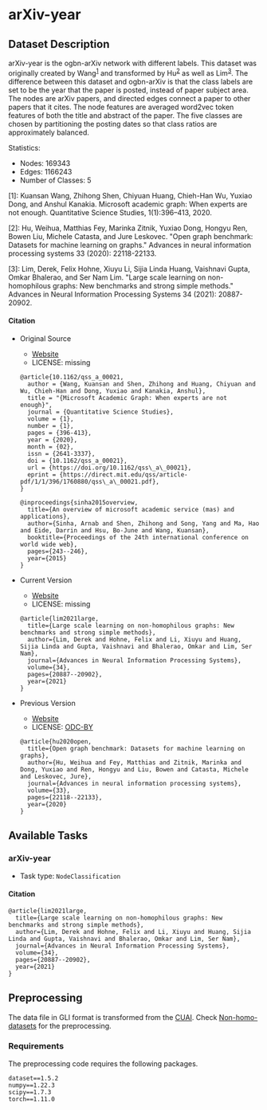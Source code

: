 # arXiv-year

## Dataset Description
arXiv-year is the ogbn-arXiv network with different labels. This dataset was originally created by Wang<sup>[1](#myfootnote1)</sup> and transformed by Hu<sup>[2](#myfootnote2)</sup> as well as Lim<sup>[3](#myfootnote3)</sup>. The difference between this dataset and ogbn-arXiv is that the class labels are set to be the year that the paper is posted, instead of paper subject area.  The nodes are arXiv papers, and directed edges connect a paper to other papers that it cites. The node features are averaged word2vec token features of both the title and abstract of the paper. The five classes are chosen by partitioning the posting dates so that class ratios are approximately balanced.

Statistics:
- Nodes: 169343
- Edges: 1166243
- Number of Classes: 5

<a name="myfootnote1">[1]</a>: Kuansan Wang, Zhihong Shen, Chiyuan Huang, Chieh-Han Wu, Yuxiao Dong, and Anshul Kanakia. Microsoft academic graph: When experts are not enough. Quantitative Science Studies, 1(1):396–413, 2020.

<a name="myfootnote2">[2]</a>: Hu, Weihua, Matthias Fey, Marinka Zitnik, Yuxiao Dong, Hongyu Ren, Bowen Liu, Michele Catasta, and Jure Leskovec. "Open graph benchmark: Datasets for machine learning on graphs." Advances in neural information processing systems 33 (2020): 22118-22133.

<a name="myfootnote3">[3]</a>: Lim, Derek, Felix Hohne, Xiuyu Li, Sijia Linda Huang, Vaishnavi Gupta, Omkar Bhalerao, and Ser Nam Lim. "Large scale learning on non-homophilous graphs: New benchmarks and strong simple methods." Advances in Neural Information Processing Systems 34 (2021): 20887-20902.
#### Citation
- Original Source
  + [Website](https://www.microsoft.com/en-us/research/project/microsoft-academic-graph/)
  + LICENSE: missing
  ```
  @article{10.1162/qss_a_00021,
    author = {Wang, Kuansan and Shen, Zhihong and Huang, Chiyuan and Wu, Chieh-Han and Dong, Yuxiao and Kanakia, Anshul},
    title = "{Microsoft Academic Graph: When experts are not enough}",
    journal = {Quantitative Science Studies},
    volume = {1},
    number = {1},
    pages = {396-413},
    year = {2020},
    month = {02},
    issn = {2641-3337},
    doi = {10.1162/qss_a_00021},
    url = {https://doi.org/10.1162/qss\_a\_00021},
    eprint = {https://direct.mit.edu/qss/article-pdf/1/1/396/1760880/qss\_a\_00021.pdf},
  }
  ```
  ```
  @inproceedings{sinha2015overview,
    title={An overview of microsoft academic service (mas) and applications},
    author={Sinha, Arnab and Shen, Zhihong and Song, Yang and Ma, Hao and Eide, Darrin and Hsu, Bo-June and Wang, Kuansan},
    booktitle={Proceedings of the 24th international conference on world wide web},
    pages={243--246},
    year={2015}
  }
  ```

- Current Version
  + [Website](https://github.com/CUAI/Non-Homophily-Large-Scale)
  + LICENSE: missing
  ```
  @article{lim2021large,
    title={Large scale learning on non-homophilous graphs: New benchmarks and strong simple methods},
    author={Lim, Derek and Hohne, Felix and Li, Xiuyu and Huang, Sijia Linda and Gupta, Vaishnavi and Bhalerao, Omkar and Lim, Ser Nam},
    journal={Advances in Neural Information Processing Systems},
    volume={34},
    pages={20887--20902},
    year={2021}
  }
  ```

- Previous Version
  + [Website](https://ogb.stanford.edu/docs/nodeprop/#ogbn-arxiv)
  + LICENSE: [ODC-BY](https://ogb.stanford.edu/docs/nodeprop/#ogbn-arxiv)
  ```
  @article{hu2020open,
    title={Open graph benchmark: Datasets for machine learning on graphs},
    author={Hu, Weihua and Fey, Matthias and Zitnik, Marinka and Dong, Yuxiao and Ren, Hongyu and Liu, Bowen and Catasta, Michele and Leskovec, Jure},
    journal={Advances in neural information processing systems},
    volume={33},
    pages={22118--22133},
    year={2020}
  }
  ```



## Available Tasks

### arXiv-year

- Task type: `NodeClassification`


#### Citation

```
@article{lim2021large,
  title={Large scale learning on non-homophilous graphs: New benchmarks and strong simple methods},
  author={Lim, Derek and Hohne, Felix and Li, Xiuyu and Huang, Sijia Linda and Gupta, Vaishnavi and Bhalerao, Omkar and Lim, Ser Nam},
  journal={Advances in Neural Information Processing Systems},
  volume={34},
  pages={20887--20902},
  year={2021}
}
```

## Preprocessing
The data file in GLI format is transformed from the [CUAI](https://github.com/CUAI/Non-Homophily-Large-Scale). Check [Non-homo-datasets](https://github.com/GreatSnoopyMe/Non-homo-datasets) for the preprocessing.


### Requirements

The preprocessing code requires the following packages.

```
dataset==1.5.2
numpy==1.22.3
scipy==1.7.3
torch==1.11.0
```
